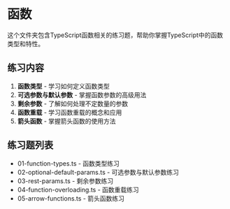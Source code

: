 # 函数

这个文件夹包含TypeScript函数相关的练习题，帮助你掌握TypeScript中的函数类型和特性。

## 练习内容

1. **函数类型** - 学习如何定义函数类型
2. **可选参数与默认参数** - 掌握函数参数的高级用法
3. **剩余参数** - 了解如何处理不定数量的参数
4. **函数重载** - 学习函数重载的概念和应用
5. **箭头函数** - 掌握箭头函数的使用方法

## 练习题列表

- 01-function-types.ts - 函数类型练习
- 02-optional-default-params.ts - 可选参数与默认参数练习
- 03-rest-params.ts - 剩余参数练习
- 04-function-overloading.ts - 函数重载练习
- 05-arrow-functions.ts - 箭头函数练习
